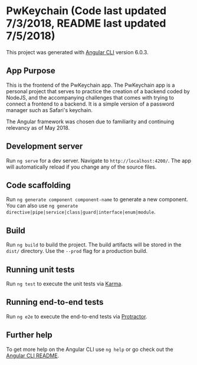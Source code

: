 # PwKeychain (Code last updated 7/3/2018, README last updated 7/5/2018)

This project was generated with [Angular CLI](https://github.com/angular/angular-cli) version 6.0.3.

## App Purpose

This is the frontend of the PwKeychain app. The PwKeychain app is a personal project that serves to practice the creation of a backend coded by NodeJS, and the accompanying challenges that comes with trying to connect a frontend to a backend. It is a simple version of a password manager such as Safari's keychain.

The Angular framework was chosen due to familiarity and continuing relevancy as of May 2018.

## Development server

Run `ng serve` for a dev server. Navigate to `http://localhost:4200/`. The app will automatically reload if you change any of the source files.

## Code scaffolding

Run `ng generate component component-name` to generate a new component. You can also use `ng generate directive|pipe|service|class|guard|interface|enum|module`.

## Build

Run `ng build` to build the project. The build artifacts will be stored in the `dist/` directory. Use the `--prod` flag for a production build.

## Running unit tests

Run `ng test` to execute the unit tests via [Karma](https://karma-runner.github.io).

## Running end-to-end tests

Run `ng e2e` to execute the end-to-end tests via [Protractor](http://www.protractortest.org/).

## Further help

To get more help on the Angular CLI use `ng help` or go check out the [Angular CLI README](https://github.com/angular/angular-cli/blob/master/README.md).
